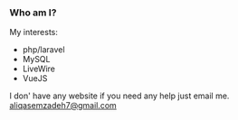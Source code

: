 ### Who am I?

My interests:

- php/laravel
- MySQL
- LiveWire
- VueJS

I don' have any website if you need any help just email me.
aliqasemzadeh7@gmail.com
